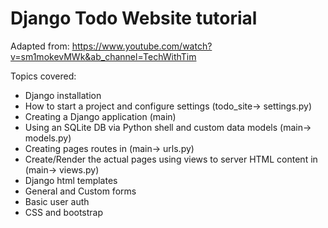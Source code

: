 # Django Todo Website tutorial

Adapted from: https://www.youtube.com/watch?v=sm1mokevMWk&ab_channel=TechWithTim

Topics covered:
- Django installation 
- How to start a project and configure settings (todo_site-> settings.py)
- Creating a Django application (main)
- Using an SQLite DB via Python shell and custom data models (main-> models.py)
- Creating pages routes in (main-> urls.py)
- Create/Render the actual pages using views to server HTML content in (main-> views.py)
- Django html templates
- General and Custom forms
- Basic user auth
- CSS and bootstrap
